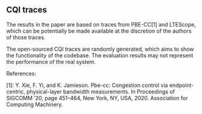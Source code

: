 ## CQI traces

The results in the paper are based on traces from PBE-CC[1] and LTEScope, which can be potentially be made available at the discretion of the authors of those traces.

The open-sourced CQI traces are randomly generated, which aims to show the functionality of the codebase. The evaluation results may not represent the performance of the real system.


References:

[1]: Y. Xie, F. Yi, and K. Jamieson. Pbe-cc: Congestion control via endpoint-centric, physical-layer bandwidth measurements. In Proceedings of SIGCOMM ’20, page 451–464, New York, NY, USA, 2020. Association for Computing Machinery.